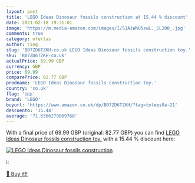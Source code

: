 ```yaml
---
layout: post
title: 'LEGO Ideas Dinosaur fossils construction at 15.44 % discount'
date: 2021-02-18 19:31:01
image: 'https://m.media-amazon.com/images/I/51AiWhU5swL._SL200_.jpg'
comments: true
category: ofertas
author: ring
slug: 'B07ZD6TZKH-co.uk LEGO Ideas Dinosaur fossils construction toy.'
sku: 'B07ZD6TZKH-co.uk'
actualPrice: 69.99 GBP
currency: GBP
price: 69.99
comparePrice: 82.77 GBP
prodname: 'LEGO Ideas Dinosaur fossils construction toy.'
country: 'co.uk'
flag: '🇬🇧'
brand: 'LEGO'
buyurl: 'https://www.amazon.co.uk/dp/B07ZD6TZKH/?tag=tolees0a-21'
descuento: '15.44'
average: '71.6366279069768'
---
```


With a final price of 69.99 GBP (original: 82.77 GBP) you can find [LEGO Ideas Dinosaur fossils construction toy.](https://www.amazon.co.uk/dp/B07ZD6TZKH/?tag=tolees0a-21) with a  15.44 % discount here:

[![LEGO Ideas Dinosaur fossils construction](https://m.media-amazon.com/images/I/51AiWhU5swL._SL200_.jpg)](https://www.amazon.co.uk/dp/B07ZD6TZKH/?tag=tolees0a-21)

ℹ️:


[🛒 Buy it!!](https://www.amazon.co.uk/dp/B07ZD6TZKH/?tag=tolees0a-21)
